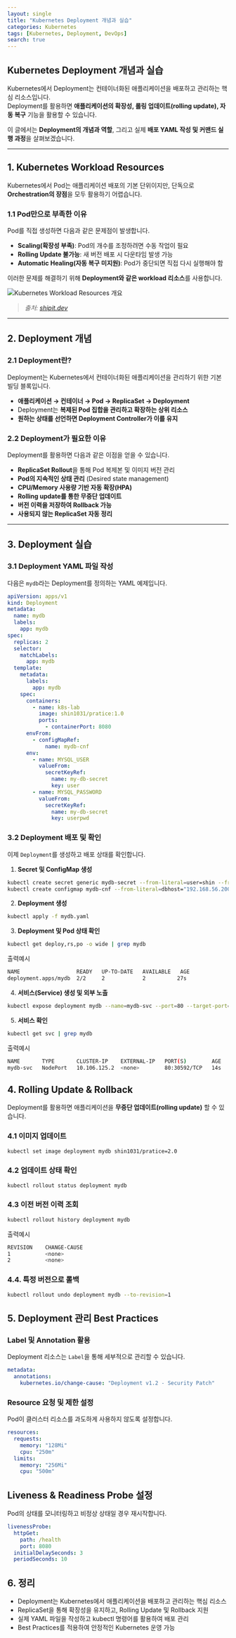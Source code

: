 ```yaml
---
layout: single
title: "Kubernetes Deployment 개념과 실습"
categories: Kubernetes
tags: [Kubernetes, Deployment, DevOps]
search: true
---
```


## Kubernetes Deployment 개념과 실습

Kubernetes에서 Deployment는 컨테이너화된 애플리케이션을 배포하고 관리하는 핵심 리소스입니다.  
Deployment를 활용하면 **애플리케이션의 확장성, 롤링 업데이트(rolling update), 자동 복구** 기능을 활용할 수 있습니다.

이 글에서는 **Deployment의 개념과 역할**, 그리고 실제 **배포 YAML 작성 및 커맨드 실행 과정**을 살펴보겠습니다.

---

## **1. Kubernetes Workload Resources**
Kubernetes에서 Pod는 애플리케이션 배포의 기본 단위이지만, 단독으로 **Orchestration의 장점**을 모두 활용하기 어렵습니다.

### **1.1 Pod만으로 부족한 이유**
Pod를 직접 생성하면 다음과 같은 문제점이 발생합니다.
- **Scaling(확장성 부족)**: Pod의 개수를 조정하려면 수동 작업이 필요
- **Rolling Update 불가능**: 새 버전 배포 시 다운타임 발생 가능
- **Automatic Healing(자동 복구 미지원)**: Pod가 중단되면 직접 다시 실행해야 함

이러한 문제를 해결하기 위해 **Deployment와 같은 workload 리소스**를 사용합니다.

![Kubernetes Workload Resources 개요](/assets/images/k8s-deployment.png)

> *출처: [shipit.dev](https://shipit.dev/posts/kubernetes-overview-diagrams.html)*

---

## **2. Deployment 개념**
### **2.1 Deployment란?**
Deployment는 Kubernetes에서 컨테이너화된 애플리케이션을 관리하기 위한 기본 빌딩 블록입니다.

- **애플리케이션 → 컨테이너 → Pod → ReplicaSet → Deployment**  
- Deployment는 **복제된 Pod 집합을 관리하고 확장하는 상위 리소스**  
- **원하는 상태를 선언하면 Deployment Controller가 이를 유지**  


### **2.2 Deployment가 필요한 이유**
Deployment를 활용하면 다음과 같은 이점을 얻을 수 있습니다.
- **ReplicaSet Rollout**을 통해 Pod 복제본 및 이미지 버전 관리
- **Pod의 지속적인 상태 관리** (Desired state management)
- **CPU/Memory 사용량 기반 자동 확장(HPA)**
- **Rolling update를 통한 무중단 업데이트**
- **버전 이력을 저장하여 Rollback 가능**
- **사용되지 않는 ReplicaSet 자동 정리**

---

## **3. Deployment 실습**
### **3.1 Deployment YAML 파일 작성**
다음은 `mydb`라는 Deployment를 정의하는 YAML 예제입니다.

```yaml
apiVersion: apps/v1
kind: Deployment
metadata:
  name: mydb
  labels:
    app: mydb
spec:
  replicas: 2
  selector:
    matchLabels:
      app: mydb
  template:
    metadata:
      labels:
        app: mydb
    spec:
      containers:
        - name: k8s-lab
          image: shin1031/pratice:1.0 
          ports:
            - containerPort: 8080
      envFrom:
        - configMapRef:
            name: mydb-cnf
      env:
        - name: MYSQL_USER
          valueFrom:
            secretKeyRef:
              name: my-db-secret
              key: user
        - name: MYSQL_PASSWORD
          valueFrom:
            secretKeyRef:
              name: my-db-secret
              key: userpwd
```

### **3.2 Deployment 배포 및 확인**
이제 `Deployment`를 생성하고 배포 상태를 확인합니다.

1. **Secret 및 ConfigMap 생성**

```bash
kubectl create secret generic mydb-secret --from-literal=user=shin --from-literal=userpwd=pwd1234
kubectl create configmap mydb-cnf --from-literal=dbhost="192.168.56.200" --from-literal=port=3306
```

2. **Deployment 생성**
```bash
kubectl apply -f mydb.yaml
```

3. **Deployment 및 Pod 상태 확인**
```bash
kubectl get deploy,rs,po -o wide | grep mydb
``` 

출력예시 
```bash
NAME                  READY   UP-TO-DATE   AVAILABLE   AGE
deployment.apps/mydb  2/2     2            2          27s
```

4. **서비스(Service) 생성 및 외부 노출**
```bash
kubectl expose deployment mydb --name=mydb-svc --port=80 --target-port=8080 --type=NodePort
```

5. **서비스 확인** 
```bash
kubectl get svc | grep mydb
```


출력예시 
```bash
NAME       TYPE       CLUSTER-IP    EXTERNAL-IP   PORT(S)        AGE
mydb-svc   NodePort   10.106.125.2  <none>        80:30592/TCP   14s
```

## **4. Rolling Update & Rollback**
Deployment를 활용하면 애플리케이션을 **무중단 업데이트(rolling update)** 할 수 있습니다.

### **4.1 이미지 업데이트**
```bash
kubectl set image deployment mydb shin1031/pratice=2.0
```

### **4.2 업데이트 상태 확인**
```bash
kubectl rollout status deployment mydb
```

### **4.3 이전 버전 이력 조회**
```bash
kubectl rollout history deployment mydb
```

출력예시 
```bash
REVISION    CHANGE-CAUSE
1           <none>
2           <none>
```

### **4.4. 특정 버전으로 롤백**
```bash
kubectl rollout undo deployment mydb --to-revision=1
```
## **5. Deployment 관리 Best Practices**

### **Label 및 Annotation 활용**
Deployment 리소스는 `Label`을 통해 세부적으로 관리할 수 있습니다.

```yaml
metadata:
  annotations:
    kubernetes.io/change-cause: "Deployment v1.2 - Security Patch"
``` 
###  **Resource 요청 및 제한 설정** 
Pod이 클러스터 리소스를 과도하게 사용하지 않도록 설정합니다.

```yaml
resources:
  requests:  
    memory: "128Mi"
    cpu: "250m"
  limits:
    memory: "256Mi"
    cpu: "500m"
```     

## **Liveness & Readiness Probe 설정** 
Pod의 상태를 모니터링하고 비정상 상태일 경우 재시작합니다.

```yaml 
livenessProbe:
  httpGet:
    path: /health
    port: 8080
  initialDelaySeconds: 3
  periodSeconds: 10
``` 

## **6. 정리**
* Deployment는 Kubernetes에서 애플리케이션을 배포하고 관리하는 핵심 리소스
* ReplicaSet을 통해 확장성을 유지하고, Rolling Update 및 Rollback 지원
* 실제 YAML 파일을 작성하고 kubectl 명령어를 활용하여 배포 관리
* Best Practices를 적용하여 안정적인 Kubernetes 운영 가능